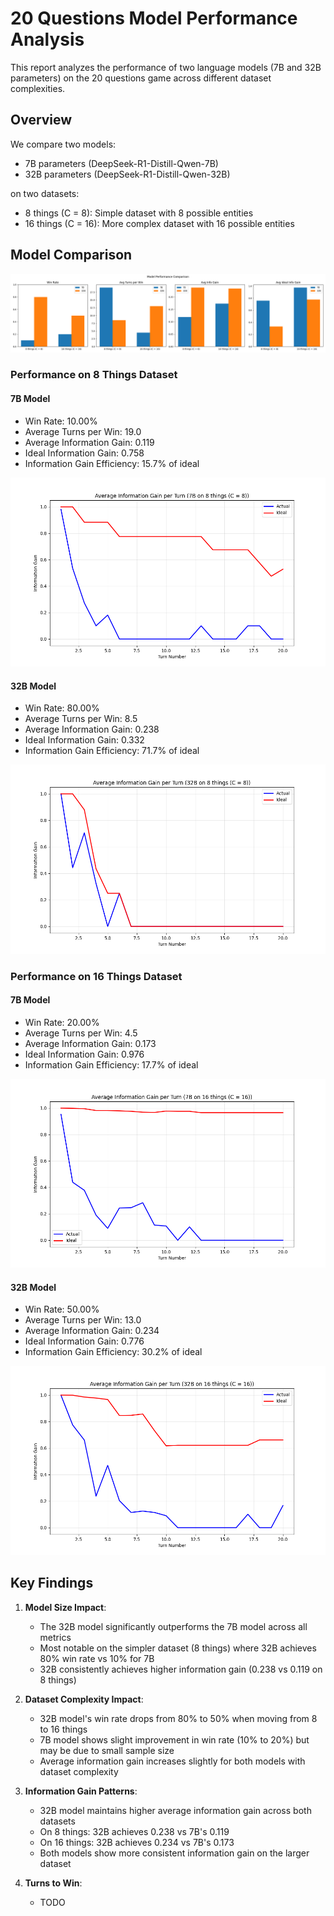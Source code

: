 # 20 Questions Model Performance Analysis

This report analyzes the performance of two language models (7B and 32B parameters) on the 20 questions game across different dataset complexities.

## Overview

We compare two models:
- 7B parameters (DeepSeek-R1-Distill-Qwen-7B)
- 32B parameters (DeepSeek-R1-Distill-Qwen-32B)

on two datasets:
- 8 things (C = 8): Simple dataset with 8 possible entities
- 16 things (C = 16): More complex dataset with 16 possible entities

## Model Comparison

![Model Performance Comparison](../data/game_sets/test/outputs/plots/model_comparison.png)

### Performance on 8 Things Dataset

#### 7B Model
- Win Rate: 10.00%
- Average Turns per Win: 19.0
- Average Information Gain: 0.119
- Ideal Information Gain: 0.758
- Information Gain Efficiency: 15.7% of ideal

![7B Information Gain (8 things)](../data/game_sets/test/outputs/plots/info_gain_over_turns_7B_8_things_(C_=_8).png)

#### 32B Model
- Win Rate: 80.00%
- Average Turns per Win: 8.5
- Average Information Gain: 0.238
- Ideal Information Gain: 0.332
- Information Gain Efficiency: 71.7% of ideal

![32B Information Gain (8 things)](../data/game_sets/test/outputs/plots/info_gain_over_turns_32B_8_things_(C_=_8).png)

### Performance on 16 Things Dataset

#### 7B Model
- Win Rate: 20.00%
- Average Turns per Win: 4.5
- Average Information Gain: 0.173
- Ideal Information Gain: 0.976
- Information Gain Efficiency: 17.7% of ideal

![7B Information Gain (16 things)](../data/game_sets/test/outputs/plots/info_gain_over_turns_7B_16_things_(C_=_16).png)

#### 32B Model
- Win Rate: 50.00%
- Average Turns per Win: 13.0
- Average Information Gain: 0.234
- Ideal Information Gain: 0.776
- Information Gain Efficiency: 30.2% of ideal

![32B Information Gain (16 things)](../data/game_sets/test/outputs/plots/info_gain_over_turns_32B_16_things_(C_=_16).png)

## Key Findings

1. **Model Size Impact**:
   - The 32B model significantly outperforms the 7B model across all metrics
   - Most notable on the simpler dataset (8 things) where 32B achieves 80% win rate vs 10% for 7B
   - 32B consistently achieves higher information gain (0.238 vs 0.119 on 8 things)

2. **Dataset Complexity Impact**:
   - 32B model's win rate drops from 80% to 50% when moving from 8 to 16 things
   - 7B model shows slight improvement in win rate (10% to 20%) but may be due to small sample size
   - Average information gain increases slightly for both models with dataset complexity

3. **Information Gain Patterns**:
   - 32B model maintains higher average information gain across both datasets
   - On 8 things: 32B achieves 0.238 vs 7B's 0.119
   - On 16 things: 32B achieves 0.234 vs 7B's 0.173
   - Both models show more consistent information gain on the larger dataset

4. **Turns to Win**:
   <!-- - 32B model generally needs fewer turns to win when it succeeds
   - On 8 things dataset: 32B averages 8.5 turns vs 19.0 for 7B
   - Exception in 16 things dataset where patterns are less clear, possibly due to the single win for the 7B model -->
   - TODO